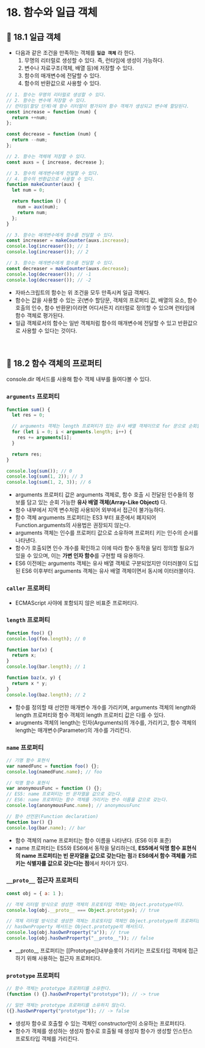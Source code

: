 # 18. 함수와 일급 객체

## 📌 18.1 일급 객체

- 다음과 같은 조건을 만족하는 객체를 **`일급 객체`** 라 한다.
  1. 무명의 리터럴로 생성할 수 있다. 즉, 런타임에 생성이 가능하다.
  2. 변수나 자료구조(객체, 배열 등)에 저장할 수 있다.
  3. 함수의 매개변수에 전달할 수 있다.
  4. 함수의 반환값으로 사용할 수 있다.

```js
// 1. 함수는 무명의 리터럴로 생성할 수 있다.
// 2. 함수는 변수에 저장할 수 있다.
// 런타임(할당 단계)에 함수 리터럴이 평가되어 함수 객체가 생성되고 변수에 할당된다.
const increase = function (num) {
  return ++num;
};

const decrease = function (num) {
  return --num;
};

// 2. 함수는 객체에 저장할 수 있다.
const auxs = { increase, decrease };

// 3. 함수의 매개변수에게 전달할 수 있다.
// 4. 함수의 반환값으로 사용할 수 있다.
function makeCounter(aux) {
  let num = 0;

  return function () {
    num = aux(num);
    return num;
  };
}

// 3. 함수는 매개변수에게 함수를 전달할 수 있다.
const increaser = makeCounter(auxs.increase);
console.log(increaser()); // 1
console.log(increaser()); // 2

// 3. 함수는 매개변수에게 함수를 전달할 수 있다.
const decreaser = makeCounter(auxs.decrease);
console.log(decreaser()); // -1
console.log(decreaser()); // -2
```

- 자바스크립트의 함수는 위 조건을 모두 만족시켜 일급 객체다.
- 함수는 값을 사용할 수 있는 곳(변수 할당문, 객체의 프로퍼티 값, 배열의 요소, 함수 호출의 인수, 함수 반환문)이라면 어디서든지 리터럴로 정의할 수 있으며 런타임에 함수 객체로 평가된다.
- 일급 객체로서의 함수는 일반 객체처럼 함수의 매개변수에 전달할 수 있고 반환값으로 사용할 수 있다는 것이다.

<br/>

## 📌 18.2 함수 객체의 프로퍼티

console.dir 메서드를 사용해 함수 객체 내부를 들여다볼 수 있다.

### `arguments` 프로퍼티

```js
function sum() {
  let res = 0;

  // arguments 객체는 length 프로퍼티가 있는 유사 배열 객체이므로 for 문으로 순회할 수 있다.
  for (let i = 0; i < arguments.length; i++) {
    res += arguments[i];
  }

  return res;
}

console.log(sum()); // 0
console.log(sum(1, 2)); // 3
console.log(sum(1, 2, 3)); // 6
```

- arguments 프로퍼티 값은 arguments 객체로, 함수 호출 시 전달된 인수들의 정보를 담고 있는 순회 가능한 **유사 배열 객체(Array-Like Object)** 다.
- 함수 내부에서 지역 변수처럼 사용되어 외부에서 접근이 불가능하다.
- 함수 객체 arguments 프로퍼티는 ES3 부터 표준에서 폐지되어 Function.arguments의 사용법은 권장되지 않는다.
- arguments 객체는 인수를 프로퍼티 값으로 소유하며 프로퍼티 키는 인수의 순서를 나타낸다.
- 함수가 호출되면 인수 개수를 확인하고 이에 따라 함수 동작을 달리 정의할 필요가 있을 수 있으며, 이는 **가변 인자 함수**를 구현할 때 유용하다.
- ES6 이전에는 arguments 객체는 유사 배열 객체로 구분되었지만 이터러블이 도입된 ES6 이후부터 arguments 객체는 유사 배열 객체이면서 동시에 이터러블이다.

### `caller` 프로퍼티

- ECMAScript 사야에 포함되지 않은 비표준 프로퍼티다.

### `length` 프로퍼티

```js
function foo() {}
console.log(foo.length); // 0

function bar(x) {
  return x;
}
console.log(bar.length); // 1

function baz(x, y) {
  return x * y;
}
console.log(baz.length); // 2
```

- 함수를 정의할 때 선언한 매개변수 개수를 가리키며, arguments 객체의 length와 length 프로퍼티와 함수 객체의 length 프로퍼티 값은 다를 수 있다.
- arugments 객체의 length는 인자(Arguments)의 개수를, 가리키고, 함수 객체의 length는 매개변수(Parameter)의 개수를 가리킨다.

### `name` 프로퍼티

```js
// 기명 함수 표현식
var namedFunc = function foo() {};
console.log(namedFunc.name); // foo

// 익명 함수 표현식
var anonymousFunc = function () {};
// ES5: name 프로퍼티는 빈 문자열을 값으로 갖는다.
// ES6: name 프로퍼티는 함수 객체를 가리키는 변수 이름을 값으로 갖는다.
console.log(anonymousFunc.name); // anonymousFunc

// 함수 선언문(Function declaration)
function bar() {}
console.log(bar.name); // bar
```

- 함수 객체의 name 프로퍼티는 함수 이름을 나타낸다. (ES6 이후 표준)
- name 프로퍼티는 ES5와 ES6에서 동작을 달리하는데, **ES5에서 익명 함수 표현식의 name 프로퍼티는 빈 문자열을 값으로 갖는다는 점**과 **ES6에서 함수 객체를 가르키는 식별자를 값으로 갖는다는 점**에서 차이가 있다.

### `__proto__` 접근자 프로퍼티

```js
const obj = { a: 1 };

// 객체 리터럴 방식으로 생성한 객체의 프로토타입 객체는 Object.prototype이다.
console.log(obj.__proto__ === Object.prototype); // true

// 객체 리터럴 방식으로 생성한 객체는 프로토타입 객체인 Object.prototype의 프로퍼티를 상속받는다.
// hasOwnProperty 메서드는 Object.prototype의 메서드다.
console.log(obj.hasOwnProperty("a")); // true
console.log(obj.hasOwnProperty("__proto__")); // false
```

- \_\_proto\_\_ 프로퍼티는 [[Prototype]]내부슬롯이 가리키는 프로토타입 객체에 접근하기 위해 사용하는 접근자 프로퍼티다.

### `prototype` 프로퍼티

```js
// 함수 객체는 prototype 프로퍼티를 소유한다.
(function () {}.hasOwnProperty("prototype")); // -> true

// 일반 객체는 prototype 프로퍼티를 소유하지 않는다.
({}.hasOwnProperty("prototype")); // -> false
```

- 생성자 함수로 호출할 수 있는 객체인 constructor만이 소유하는 프로퍼티다.
- 함수가 객체를 생성하는 생성자 함수로 호출될 때 생성자 함수가 생성할 인스턴스 프로토타입 객체를 가리킨다.
